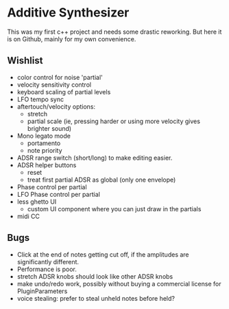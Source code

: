 # Additive Synthesizer #

This was my first c++ project and needs some drastic reworking. But
here it is on Github, mainly for my own convenience.

## Wishlist ##
* color control for noise 'partial'
* velocity sensitivity control
* keyboard scaling of partial levels
* LFO tempo sync
* aftertouch/velocity options:
  * stretch
  * partial scale (ie, pressing harder or using more velocity gives brighter
sound)
* Mono legato mode
  * portamento
  * note priority
* ADSR range switch (short/long) to make editing easier.
* ADSR helper buttons
  * reset
  * treat first partial ADSR as global (only one envelope)
* Phase control per partial
* LFO Phase control per partial
* less ghetto UI
  * custom UI component where you can just draw in the partials
* midi CC

## Bugs ##
* Click at the end of notes getting cut off, if the amplitudes are
  significantly different.
* Performance is poor.
* stretch ADSR knobs should look like other ADSR knobs
* make undo/redo work, possibly without buying a commercial license for
  PluginParameters
* voice stealing: prefer to steal unheld notes before held?
